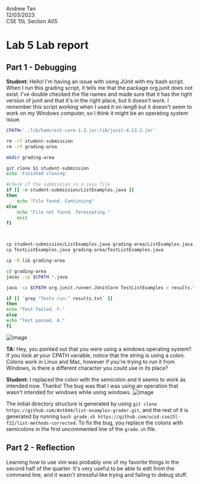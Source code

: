 Andrew Tan\
12/03/2023\
CSE 15L Section A05

# **Lab 5 Lab report**
## **Part 1 - Debugging**

**Student:** Hello! I'm having an issue with using JUnit with my bash script. When I run this grading script, it tells me that the package org.junit
does not exist. I've double checked the file names and made sure that it has the right version of junit and that it's in the right place, but it doesn't work. I remember this script working when I used it on ieng6 but it doesn't seem to work on my Windows computer, so I think it might be an operating system issue.
```sh
CPATH='.:lib/hamcrest-core-1.3.jar:lib/junit-4.13.2.jar'

rm -rf student-submission
rm -rf grading-area

mkdir grading-area

git clone $1 student-submission
echo 'Finished cloning'

#Check if the submission is a java file
if [[ -e student-submission/ListExamples.java ]]
then
    echo "File found. Continuing"
else 
    echo "File not found. Terminating."
    exit
fi



cp student-submission/ListExamples.java grading-area/ListExamples.java
cp TestListExamples.java grading-area/TestListExamples.java

cp -R lib grading-area

cd grading-area
javac -cp $CPATH *.java

java -cp $CPATH org.junit.runner.JUnitCore TestListExamples > results.txt

if [[ `grep "Tests run:" results.txt` ]]
then
echo "Test failed. F."
else
echo "Test passed. A."
fi
```
![image](https://github.com/Ant044/cse15l-lab-reports/assets/146861585/c8747958-384e-491c-b864-d1385a6372b6)

**TA:** Hey, you pointed out that you were using a windows operating system? If you look at your CPATH variable, notice that the string is using a colon. Colons work in Linux and Mac, however if you're trying to run it from Windows, is there a different character you could use in its place?

**Student:** I replaced the colon with the semicolon and it seems to work as intended now. Thanks! The bug was that I was using an operation that wasn't intended for windows while using windows.
![image](https://github.com/Ant044/cse15l-lab-reports/assets/146861585/03a94707-f3e3-4a01-85c6-0321ca6d5087)

The initial directory structure is generated by using `git clone https://github.com/Ant044/list-examples-grader.git`, and the rest of it is generated by running `bash grade.sh https://github.com/ucsd-cse15l-f22/list-methods-corrected`. To fix the bug, you replace the colons with semicolons in the first uncommented line of the `grade.sh` file.


## **Part 2 - Reflection**
Learning how to use vim was probably one of my favorite things in the second half of the quarter. It's very useful to be able to edit from the command line, and it wasn't stressful like trying and failing to debug stuff.
